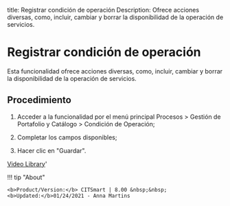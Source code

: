 title: Registrar condición de operación
Description: Ofrece acciones diversas, como, incluir, cambiar y borrar la disponibilidad de la operación de servicios.
# Registrar condición de operación


Esta funcionalidad ofrece acciones diversas, como, incluir, cambiar y borrar la
disponibilidad de la operación de servicios.

Procedimiento
-----------------

1.  Acceder a la funcionalidad por el menú principal Procesos \> Gestión de
    Portafolio y Catálogo \> Condición de Operación;

2.  Completar los campos disponibles;

3.  Hacer clic en "Guardar".



<i class='fa fa-youtube-play  fa-2x' style='color:#97ce17;vertical-align: middle;'> </i> [Video Library](https://www.youtube.com/playlist?list=PLB5qK2uzf2ROUXdrTeH-_n6tXmG4oPtoz)'

!!! tip "About"

    <b>Product/Version:</b> CITSmart | 8.00 &nbsp;&nbsp;
    <b>Updated:</b>01/24/2021 - Anna Martins

